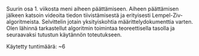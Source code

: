 Suurin osa 1. viikosta meni aiheen päättämiseen. Aiheen päättämisen jälkeen katsoin videoita tiedon tiivistämisestä ja erityisesti Lempel-Ziv-algoritmeista. Selvittelin jotain yksityiskohtia määrittelydokumenttia varten. Olen lähinnä tarkastellut algoritmin toimintaa teoreettisella tasolla ja seuraavaksi tutustun käytännön toteutukseen.

Käytetty tuntimäärä: ~6